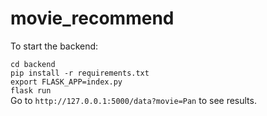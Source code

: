 # movie_recommend
 
To start the backend:

`cd backend` \
`pip install -r requirements.txt` \
`export FLASK_APP=index.py` \
`flask run` \
Go to `http://127.0.0.1:5000/data?movie=Pan` to see results. 
